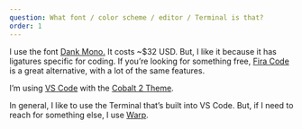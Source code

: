 ```yaml
---
question: What font / color scheme / editor / Terminal is that?
order: 1
---
```


I use the font [Dank Mono.](https://philpl.gumroad.com/l/dank-mono) It costs ~$32 USD. But, I like it because it has ligatures specific for coding. If you’re looking for something free, [Fira Code](https://github.com/tonsky/FiraCode) is a great alternative, with a lot of the same features.

I’m using [VS Code](https://code.visualstudio.com/) with the [Cobalt 2 Theme](https://marketplace.visualstudio.com/items?itemName=wesbos.theme-cobalt2).

In general, I like to use the Terminal that’s built into VS Code. But, if I need to reach for something else, I use [Warp](https://warp.dev).

